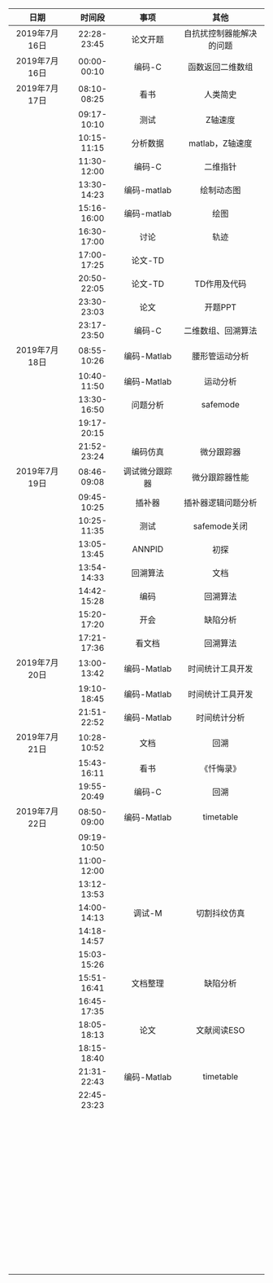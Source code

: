 |     日期      |   时间段    |      事项      |           其他           |
| :-----------: | :---------: | :------------: | :----------------------: |
| 2019年7月16日 | 22:28-23:45 |    论文开题    | 自抗扰控制器能解决的问题 |
| 2019年7月16日 | 00:00-00:10 |     编码-C     |     函数返回二维数组     |
| 2019年7月17日 | 08:10-08:25 |      看书      |         人类简史         |
|               | 09:17-10:10 |      测试      |         Z轴速度          |
|               | 10:15-11:15 |    分析数据    |     matlab，Z轴速度      |
|               | 11:30-12:00 |     编码-C     |         二维指针         |
|               | 13:30-14:23 |  编码-matlab   |        绘制动态图        |
|               | 15:16-16:00 |  编码-matlab   |           绘图           |
|               | 16:30-17:00 |      讨论      |           轨迹           |
|               | 17:00-17:25 |    论文-TD     |                          |
|               | 20:50-22:05 |    论文-TD     |       TD作用及代码       |
|               | 23:30-23:03 |      论文      |         开题PPT          |
|               | 23:17-23:50 |     编码-C     |    二维数组、回溯算法    |
| 2019年7月18日 | 08:55-10:26 |  编码-Matlab   |      腰形管运动分析      |
|               | 10:40-11:50 |  编码-Matlab   |         运动分析         |
|               | 13:30-16:50 |    问题分析    |         safemode         |
|               | 19:17-20:15 |                |                          |
|               | 21:52-23:24 |    编码仿真    |        微分跟踪器        |
| 2019年7月19日 | 08:46-09:08 | 调试微分跟踪器 |      微分跟踪器性能      |
|               | 09:45-10:25 |     插补器     |    插补器逻辑问题分析    |
|               | 10:25-11:35 |      测试      |       safemode关闭       |
|               | 13:05-13:45 |     ANNPID     |           初探           |
|               | 13:54-14:33 |    回溯算法    |           文档           |
|               | 14:42-15:28 |      编码      |         回溯算法         |
|               | 15:20-17:20 |      开会      |         缺陷分析         |
|               | 17:21-17:36 |     看文档     |         回溯算法         |
| 2019年7月20日 | 13:00-13:42 |  编码-Matlab   |     时间统计工具开发     |
|               | 19:10-18:45 |  编码-Matlab   |     时间统计工具开发     |
|               | 21:51-22:52 |  编码-Matlab   |       时间统计分析       |
| 2019年7月21日 | 10:28-10:52 |      文档      |           回溯           |
|               | 15:43-16:11 |      看书      |        《忏悔录》        |
|               | 19:55-20:49 |     编码-C     |           回溯           |
| 2019年7月22日 | 08:50-09:00 |  编码-Matlab   |        timetable         |
|               | 09:19-10:50 |                |                          |
|               | 11:00-12:00 |                |                          |
|               | 13:12-13:53 |                |                          |
|               | 14:00-14:13 |     调试-M     |       切割抖纹仿真       |
|               | 14:18-14:57 |                |                          |
|               | 15:03-15:26 |                |                          |
|               | 15:51-16:41 |    文档整理    |         缺陷分析         |
|               | 16:45-17:35 |                |                          |
|               | 18:05-18:13 |      论文      |       文献阅读ESO        |
|               | 18:15-18:40 |                |                          |
|               | 21:31-22:43 |  编码-Matlab   |        timetable         |
|               | 22:45-23:23 |                |                          |
|               |             |                |                          |
|               |             |                |                          |
|               |             |                |                          |
|               |             |                |                          |
|               |             |                |                          |
|               |             |                |                          |
|               |             |                |                          |
|               |             |                |                          |
|               |             |                |                          |
|               |             |                |                          |
|               |             |                |                          |
|               |             |                |                          |
|               |             |                |                          |
|               |             |                |                          |
|               |             |                |                          |
|               |             |                |                          |
|               |             |                |                          |
|               |             |                |                          |
|               |             |                |                          |
|               |             |                |                          |
|               |             |                |                          |
|               |             |                |                          |
|               |             |                |                          |
|               |             |                |                          |
|               |             |                |                          |
|               |             |                |                          |
|               |             |                |                          |
|               |             |                |                          |
|               |             |                |                          |
|               |             |                |                          |
|               |             |                |                          |
|               |             |                |                          |
|               |             |                |                          |
|               |             |                |                          |
|               |             |                |                          |
|               |             |                |                          |
|               |             |                |                          |
|               |             |                |                          |
|               |             |                |                          |
|               |             |                |                          |
|               |             |                |                          |
|               |             |                |                          |
|               |             |                |                          |
|               |             |                |                          |
|               |             |                |                          |
|               |             |                |                          |
|               |             |                |                          |
|               |             |                |                          |
|               |             |                |                          |
|               |             |                |                          |
|               |             |                |                          |
|               |             |                |                          |
|               |             |                |                          |

